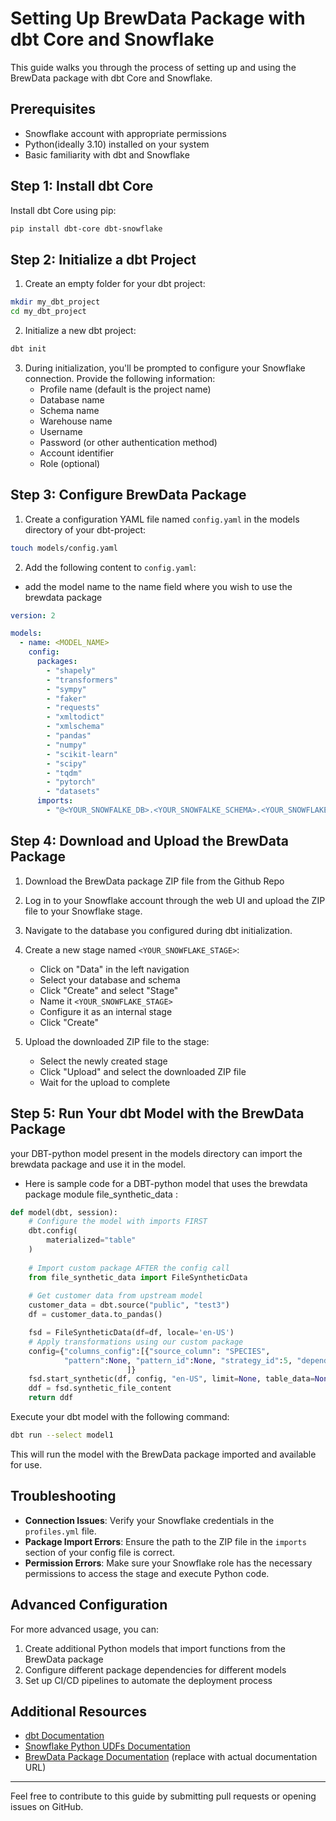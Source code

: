 # Setting Up BrewData Package with dbt Core and Snowflake

This guide walks you through the process of setting up and using the BrewData package with dbt Core and Snowflake.

## Prerequisites

- Snowflake account with appropriate permissions
- Python(ideally 3.10) installed on your system
- Basic familiarity with dbt and Snowflake

## Step 1: Install dbt Core

Install dbt Core using pip:

```bash
pip install dbt-core dbt-snowflake
```

## Step 2: Initialize a dbt Project

1. Create an empty folder for your dbt project:

```bash
mkdir my_dbt_project
cd my_dbt_project
```

2. Initialize a new dbt project:

```bash
dbt init
```

3. During initialization, you'll be prompted to configure your Snowflake connection. Provide the following information:
   - Profile name (default is the project name)
   - Database name
   - Schema name
   - Warehouse name
   - Username
   - Password (or other authentication method)
   - Account identifier
   - Role (optional)

## Step 3: Configure BrewData Package



1. Create a configuration YAML file named `config.yaml` in the models directory of your dbt-project:

```bash
touch models/config.yaml
```

2. Add the following content to `config.yaml`:
- add the model name to the name field where you wish to use the brewdata package
```yaml
version: 2

models:
  - name: <MODEL_NAME>
    config:
      packages:
        - "shapely"
        - "transformers"
        - "sympy"
        - "faker"
        - "requests"
        - "xmltodict"
        - "xmlschema"
        - "pandas"
        - "numpy"
        - "scikit-learn"
        - "scipy"
        - "tqdm"
        - "pytorch"
        - "datasets"
      imports:
        - "@<YOUR_SNOWFALKE_DB>.<YOUR_SNOWFALKE_SCHEMA>.<YOUR_SNOWFLAKE_STAGE>/brewdata_lib.zip"
```

## Step 4: Download and Upload the BrewData Package

1. Download the BrewData package ZIP file from the Github Repo 


2. Log in to your Snowflake account through the web UI and upload the ZIP file to your Snowflake stage.

3. Navigate to the database you configured during dbt initialization.

4. Create a new stage named `<YOUR_SNOWFLAKE_STAGE>`:
   - Click on "Data" in the left navigation
   - Select your database and schema
   - Click "Create" and select "Stage"
   - Name it `<YOUR_SNOWFLAKE_STAGE>`
   - Configure it as an internal stage
   - Click "Create"

5. Upload the downloaded ZIP file to the stage:
   - Select the newly created stage
   - Click "Upload" and select the downloaded ZIP file
   - Wait for the upload to complete

## Step 5: Run Your dbt Model with the BrewData Package

your DBT-python model  present in the models directory can import the brewdata package and use it in the model.
- Here is sample code for a DBT-python model that uses the brewdata package module file_synthetic_data :

```model/model1.py
def model(dbt, session):
    # Configure the model with imports FIRST
    dbt.config(
        materialized="table"
    )
    
    # Import custom package AFTER the config call
    from file_synthetic_data import FileSyntheticData
    
    # Get customer data from upstream model
    customer_data = dbt.source("public", "test3")
    df = customer_data.to_pandas()

    fsd = FileSyntheticData(df=df, locale='en-US')
    # Apply transformations using our custom package
    config={"columns_config":[{"source_column": "SPECIES",
            "pattern":None, "pattern_id":None, "strategy_id":5, "dependent_fields":[] , "tokenization_type": "NA"}
                          ]}
    fsd.start_synthetic(df, config, "en-US", limit=None, table_data=None,bias=None)
    ddf = fsd.synthetic_file_content
    return ddf
```

Execute your dbt model with the following command:

```bash
dbt run --select model1
```

This will run the model with the BrewData package imported and available for use.

## Troubleshooting

- **Connection Issues**: Verify your Snowflake credentials in the `profiles.yml` file.
- **Package Import Errors**: Ensure the path to the ZIP file in the `imports` section of your config file is correct.
- **Permission Errors**: Make sure your Snowflake role has the necessary permissions to access the stage and execute Python code.

## Advanced Configuration

For more advanced usage, you can:

1. Create additional Python models that import functions from the BrewData package
2. Configure different package dependencies for different models
3. Set up CI/CD pipelines to automate the deployment process

## Additional Resources

- [dbt Documentation](https://docs.getdbt.com/)
- [Snowflake Python UDFs Documentation](https://docs.snowflake.com/en/sql-reference/udf-python.html)
- [BrewData Package Documentation](https://docs.brewdata.com/) (replace with actual documentation URL)

---

Feel free to contribute to this guide by submitting pull requests or opening issues on GitHub.